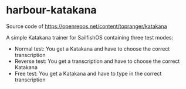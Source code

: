 harbour-katakana
================

Source code of https://openrepos.net/content/topranger/katakana

A simple Katakana trainer for SailfishOS containing three test modes:

  * Normal test: You get a Katakana and have to choose the correct transcription
  * Reverse test: You get a transcription and have to choose the correct Katakana
  * Free test: You get a  Katakana and have to type in the correct transcription
